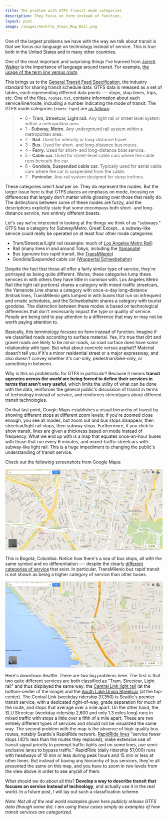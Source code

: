 ```yaml
---
title: The problem with GTFS transit mode categories
description: They focus on form instead of function.
layout: post
image: /images/Seattle_Stops_Map_Rail.png
---
```


One of the largest problems we have with the way we talk about transit is that we focus our language on technology instead of service. This is true both in the United States and in many other countries.

One of the most important and surprising things I've learned from [Jarrett Walker](http://www.humantransit.org/) is the importance of language around transit. For example, [the usage of the term _line_ versus _route_](http://www.humantransit.org/2011/02/watching-our-words-route-or-line.html).

This brings us to the [General Transit Feed Specification](https://developers.google.com/transit/gtfs/?hl=en), the industry standard for sharing transit schedule data. GTFS data is released as a set of tables, each representing different data points --- stops, stop times, trips, etc. One of the files, `routes.txt`, contains information about each service/line/route, including a number indicating the mode of transit. The GTFS mode categories (`route_type`) are [as follows](https://developers.google.com/transit/gtfs/reference?hl=en#routestxt):

> * 0 - **Tram, Streetcar, Light rail.** Any light rail or street level system within a metropolitan area.
> * 1 - **Subway, Metro.** Any underground rail system within a metropolitan area.
> * 2 - **Rail.** Used for intercity or long-distance travel.
> * 3 - **Bus.** Used for short- and long-distance bus routes.
> * 4 - **Ferry.** Used for short- and long-distance boat service.
> * 5 - **Cable car.** Used for street-level cable cars where the cable runs beneath the car.
> * 6 - **Gondola, Suspended cable car.** Typically used for aerial cable cars where the car is suspended from the cable.
> * 7 - **Funicular.** Any rail system designed for steep inclines.

These categories aren't _bad_ per se. They do represent the modes. But the larger issue here is that GTFS places an emphasis on mode, focusing on differences that largely don't matter while glossing over those that really do. The distinctions between some of these modes are fuzzy, and the descriptions explicitly state that some encompass both short- and long-distance service, two entirely different beasts.

Let's say we're interested in looking at the things we think of as "subways." GTFS has a category for Subway/Metro. Great! Except... a subway-like service could really be operated on at least four other mode categories:

* Tram/Streetcar/Light rail (example: much of [Los Angeles Metro Rail](https://en.wikipedia.org/wiki/Metro_Rail_(Los_Angeles_County)))
* Rail (many lines in and around Tokyo, including the [Yamanote](https://en.wikipedia.org/wiki/Yamanote_Line))
* Bus (genuine bus rapid transit, like [TransMilenio](https://en.wikipedia.org/wiki/TransMilenio))
* Gondola/Suspended cable car ([Wuppertal Schwebebahn](https://en.wikipedia.org/wiki/Wuppertal_Suspension_Railway))

Despite the fact that these all offer a fairly similar type of service, they're portrayed as being quite different. Worse, these categories lump these services in with others they have little in common with.
Los Angeles Metro Rail (the light rail portions) shares a category with mixed-traffic streetcars, the Yamanote Line shares a category with once-a-day long-distance Amtrak lines, TransMilenio gets lumped in with buses that run on infrequent and erratic schedules, and the Schwebebahn shares a category with tourist gondolas. The distinction between these modes is based on technological differences that don't necessarily impact the type or quality of service. People are being told to pay attention to a difference that may or may not be worth paying attention to.

Basically, this terminology focuses on form instead of function. Imagine if we classified roads according to surface material. Yes, it's true that dirt and gravel roads are likely to be minor roads, so road surface does have _some_ relationship with type. But what about concrete versus asphalt? Material doesn't tell you if it's a minor residential street or a major expressway, and also doesn't convey whether it's car-only, pedestrian/bike-only, or something in between.

Why is this so problematic for GTFS in particular? Because it means **transit agencies _across the world_ are being forced to define their services in terms that aren't very useful**, which limits the utility of what can be done with the data, reinforces the general public's discussion of transit in terms of technology instead of service, and reinforces stereotypes about different transit technologies.

On that last point, Google Maps establishes a visual hierarchy of transit by showing different stops at different zoom levels; if you're zoomed close enough, you see all modes, but zoom out and bus stops disappear, then streetcar/light rail stops, then subway stops. Furthermore, if you click to show transit, lines are given a thickness based on mode instead of frequency. What we end up with is a map that equates once-an-hour buses with those that run every 6 minutes, and mixed-traffic streetcars with subway-like light rail. This is a huge impediment to changing the public's understanding of transit service.

Check out the following screenshots from Google Maps:

![Bogota bus stops](/images/Bogota_Bus_Stops_Map1.png)

This is Bogotá, Columbia. Notice how there's a sea of bus stops, all with the same symbol and no differentiation --- despite the clearly [different categories of service](http://www.sitp.gov.co/publicaciones/servicios_del_sitp_pub) that exist. In particular, TransMilenio bus rapid transit is not shown as being a higher category of service than other buses.

![Seattle rail stops map](/images/Seattle_Stops_Map_Rail.png)

Here's downtown Seattle. There are two big problems here. The first is that two quite different services are both classified as "Tram, Streetcar, Light rail" and thus displayed the same way: the [Central Link light rail](https://en.wikipedia.org/wiki/Central_Link) (at the bottom-center of the image) and the [South Lake Union Streetcar](https://en.wikipedia.org/wiki/South_Lake_Union_Streetcar) (at the top-center). The Central Link (weekday ridership 37,350) is Seattle's premier transit service, with a dedicated right-of-way, grade separation for much of the route, and stops that average over a mile apart. On the other hand, the SLU Streetcar (weekday ridership 2,600 and only 1.3 miles long) runs in mixed traffic with stops a little over a fifth of a mile apart. These are two entirely different types of services and should not be visualized the same way. The second problem with the map is the absence of high-quality bus routes, notably Seattle's RapidRide network. [RapidRide lines](https://en.wikipedia.org/wiki/RapidRide) "service fewer stops (40% less than the routes they replaced), make extensive use of transit signal priority to preempt traffic lights and on some lines, use semi-exclusive lanes to bypass traffic." RapidRide (daily ridership 57,000) runs with headways of 10 min or less during peak hours and 15 min or less at other times. But instead of having any hierarchy of bus services, they're all presented the same on this map, and you have to zoom in two levels from the view above in order to see any/all of them.

What should we do about all this? **Develop a way to describe transit that focuses on service instead of technology**, and actually use it in the real world. In a future post, I will lay out such a classification scheme.


_Note: Not all of the real world examples given here publicly release GTFS data (though some do). I am using these cases simply as examples of how transit services are categorized._
